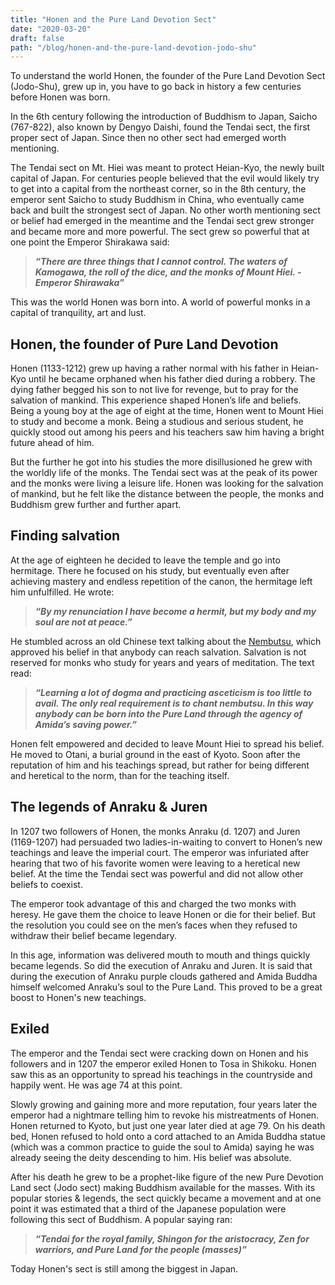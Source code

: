 ```yaml
---
title: "Honen and the Pure Land Devotion Sect"
date: "2020-03-20"
draft: false
path: "/blog/honen-and-the-pure-land-devotion-jodo-shu"
---
```


To understand the world Honen, the founder of the Pure Land Devotion Sect (Jodo-Shu), grew up in, you have to go back in history a few centuries before Honen was born.

In the 6th century following the introduction of Buddhism to Japan, Saicho (767-822), also known by Dengyo Daishi, found the Tendai sect, the first proper sect of Japan. Since then no other sect had emerged worth mentioning.

The Tendai sect on Mt. Hiei was meant to protect Heian-Kyo, the newly built capital of Japan. For centuries people believed that the evil would likely try to get into a capital from the northeast corner, so in the 8th century, the emperor sent Saicho to study Buddhism in China, who eventually came back and built the strongest sect of Japan. No other worth mentioning sect or belief had emerged in the meantime and the Tendai sect grew stronger and became more and more powerful. The sect grew so powerful that at one point the Emperor Shirakawa said:

> ***“There are three things that I cannot control. The waters of Kamogawa, the roll of the dice, and the monks of Mount Hiei. - Emperor Shirawaka”***

This was the world Honen was born into. A world of powerful monks in a capital of tranquility, art and lust.

## **Honen, the founder of Pure Land Devotion**

Honen (1133-1212) grew up having a rather normal with his father in Heian-Kyo until he became orphaned when his father died during a robbery. The dying father begged his son to not live for revenge, but to pray for the salvation of mankind. This experience shaped Honen’s life and beliefs. Being a young boy at the age of eight at the time, Honen went to Mount Hiei to study and become a monk. Being a studious and serious student, he quickly stood out among his peers and his teachers saw him having a bright future ahead of him.

But the further he got into his studies the more disillusioned he grew with the worldly life of the monks. The Tendai sect was at the peak of its power and the monks were living a leisure life. Honen was looking for the salvation of mankind, but he felt like the distance between the people, the monks and Buddhism grew further and further apart.

## **Finding salvation**

At the age of eighteen he decided to leave the temple and go into hermitage. There he focused on his study, but eventually even after achieving mastery and endless repetition of the canon, the hermitage left him unfulfilled. He wrote:

> ***“By my renunciation I have become a hermit, but my body and my soul are not at peace.”***

He stumbled across an old Chinese text talking about the [Nembutsu](http://bschawaii.org/shindharmanet/studies/understanding-nembutsu/), which approved his belief in that anybody can reach salvation. Salvation is not reserved for monks who study for years and years of meditation. The text read:

> ***“Learning a lot of dogma and practicing asceticism is too little to avail. The only real requirement is to chant nembutsu. In this way anybody can be born into the Pure Land through the agency of Amida’s saving power.”***

Honen felt empowered and decided to leave Mount Hiei to spread his belief. He moved to Otani, a burial ground in the east of Kyoto. Soon after the reputation of him and his teachings spread, but rather for being different and heretical to the norm, than for the teaching itself.

## **The legends of Anraku & Juren**

In 1207 two followers of Honen, the monks Anraku (d. 1207) and Juren (1169-1207) had persuaded two ladies-in-waiting to convert to Honen’s new teachings and leave the imperial court. The emperor was infuriated after hearing that two of his favorite women were leaving to a heretical new belief. At the time the Tendai sect was powerful and did not allow other beliefs to coexist.

The emperor took advantage of this and charged the two monks with heresy. He gave them the choice to leave Honen or die for their belief. But the resolution you could see on the men’s faces when they refused to withdraw their belief became legendary.

In this age, information was delivered mouth to mouth and things quickly became legends. So did the execution of Anraku and Juren. It is said that during the execution of Anraku purple clouds gathered and Amida Buddha himself welcomed Anraku’s soul to the Pure Land. This proved to be a great boost to Honen's new teachings.

## **Exiled**

The emperor and the Tendai sect were cracking down on Honen and his followers and in 1207 the emperor exiled Honen to Tosa in Shikoku. Honen saw this as an opportunity to spread his teachings in the countryside and happily went. He was age 74 at this point.

Slowly growing and gaining more and more reputation, four years later the emperor had a nightmare telling him to revoke his mistreatments of Honen. Honen returned to Kyoto, but just one year later died at age 79. On his death bed, Honen refused to hold onto a cord attached to an Amida Buddha statue (which was a common practice to guide the soul to Amida) saying he was already seeing the deity descending to him. His belief was absolute.

After his death he grew to be a prophet-like figure of the new Pure Devotion Land sect (Jodo sect) making Buddhism available for the masses. With its popular stories & legends, the sect quickly became a movement and at one point it was estimated that a third of the Japanese population were following this sect of Buddhism. A popular saying ran:

> ***“Tendai for the royal family, Shingon for the aristocracy, Zen for warriors, and Pure Land for the people (masses)”***

Today Honen's sect is still among the biggest in Japan.
